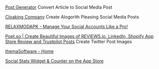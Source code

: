 
[Post Generator](https://postgenerator.online/)
Convert Article to Social Media Post

[Cloaking Company](https://www.cloakingcompany.com/)
Create Alogorith Pleasing Social Media Posts

[RELAXMODAPK - Manage Your Social Accounts Like a Pro!](https://relaxmodapk.net/)

[Poet.so | Create Beautiful Images of REVIEWS.io, LinkedIn, Shopify App Store Review and Trustpilot Posts](https://poet.so/)
Create Twitter Post Images

[themaSoftware - Home](https://themasoftware.com/)

[Social Stats Widget & Counter on the App Store](https://apps.apple.com/us/app/social-stats-widget-counter/id1533776006)
